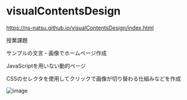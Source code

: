 # visualContentsDesign

https://ns-natsu.github.io/visualContentsDesign/index.html

授業課題

サンプルの文言・画像でホームページ作成

JavaScriptを用いない動的ページ

CSSのセレクタを使用してクリックで画像が切り替わる仕組みなどを作成

![image](https://github.com/user-attachments/assets/6afac26d-5064-4c36-823e-b6587f7347f4)
